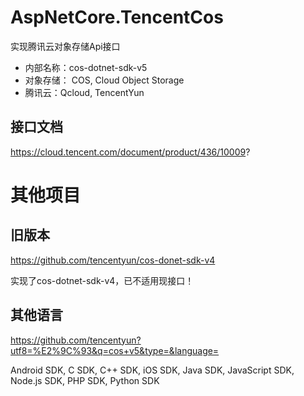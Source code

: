 # AspNetCore.TencentCos
实现腾讯云对象存储Api接口
* 内部名称：cos-dotnet-sdk-v5
* 对象存储： COS, Cloud Object Storage
* 腾讯云：Qcloud, TencentYun

## 接口文档
https://cloud.tencent.com/document/product/436/10009?

# 其他项目
## 旧版本
https://github.com/tencentyun/cos-donet-sdk-v4

实现了cos-dotnet-sdk-v4，已不适用现接口！

## 其他语言
https://github.com/tencentyun?utf8=%E2%9C%93&q=cos+v5&type=&language=

Android SDK, C SDK, C++ SDK, iOS SDK, Java SDK, JavaScript SDK, Node.js SDK, PHP SDK, Python SDK
